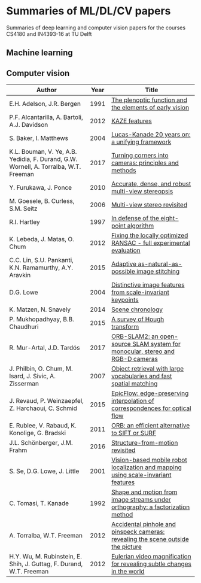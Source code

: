 # Summaries of ML/DL/CV papers
Summaries of deep learning and computer vision papers for the courses CS4180 and IN4393-16 at TU Delft

## Machine learning

## Computer vision

| Author                                                                               | Year | Title                                                                                                         |
|--------------------------------------------------------------------------------------|------|---------------------------------------------------------------------------------------------------------------|
| E.H. Adelson, J.R. Bergen                                                            | 1991 | [The plenoptic function and the elements of early vision](computer_vision/cv_03.md)                           |
| P.F. Alcantarilla, A. Bartoli, A.J. Davidson                                         | 2012 | [KAZE features](computer_vision/cv_05.md)                                                                     |
| S. Baker, I. Matthews                                                                | 2004 | [Lucas-Kanade 20 years on: a unifying framework](computer_vision/cv_21.md)                                    |
| K.L. Bouman, V. Ye, A.B. Yedidia, F. Durand, G.W. Wornell, A. Torralba, W.T. Freeman | 2017 | [Turning corners into cameras: principles and methods](computer_vision/cv_02.md)                              |
| Y. Furukawa, J. Ponce                                                                | 2010 | [Accurate, dense, and robust multi-view stereopsis](computer_vision/cv_15.md)                                 |
| M. Goesele, B. Curless, S.M. Seitz                                                   | 2006 | [Multi-view stereo revisited](computer_vision/cv_16.md)                                                       |
| R.I. Hartley                                                                         | 1997 | [In defense of the eight-point algorithm](computer_vision/cv_13.md)                                           |
| K. Lebeda, J. Matas, O. Chum                                                         | 2012 | [Fixing the locally optimized RANSAC - full experimental evaluation](computer_vision/cv_07.md)                |
| C.C. Lin, S.U. Pankanti, K.N. Ramamurthy, A.Y. Aravkin                               | 2015 | [Adaptive as-natural-as-possible image stitching](computer_vision/cv_08.md)                                   |
| D.G. Lowe                                                                            | 2004 | [Distinctive image features from scale-invariant keypoints](computer_vision/cv_04.md)                         |
| K. Matzen, N. Snavely                                                                | 2014 | [Scene chronology](computer_vision/cv_11.md)                                                                  |
| P. Mukhopadhyay, B.B. Chaudhuri                                                      | 2015 | [A survey of Hough transform](computer_vision/cv_18.md)                                                       |
| R. Mur-Artal, J.D. Tardós                                                            | 2017 | [ORB-SLAM2: an open-source SLAM system for monocular, stereo and RGB-D cameras](computer_vision/cv_17.md)     |
| J. Philbin, O. Chum, M. Isard, J. Sivic, A. Zisserman                                | 2007 | [Object retrieval with large vocabularies and fast spatial matching](computer_vision/cv_14.md)                |
| J. Revaud, P. Weinzaepfel, Z. Harchaoui, C. Schmid                                   | 2015 | [EpicFlow: edge-preserving interpolation of correspondences for optical flow](computer_vision/cv_19.md)       |
| E. Rublee, V. Rabaud, K. Konolige, G. Bradski                                        | 2011 | [ORB: an efficient alternative to SIFT or SURF](computer_vision/cv_06.md)                                     |
| J.L. Schönberger, J.M. Frahm                                                         | 2016 | [Structure-from-motion revisited](computer_vision/cv_10.md)                                                   |
| S. Se, D.G. Lowe, J. Little                                                          | 2001 | [Vision-based mobile robot localization and mapping using scale-invariant features](computer_vision/cv_12.md) |
| C. Tomasi, T. Kanade                                                                 | 1992 | [Shape and motion from image streams under orthography: a factorization method](computer_vision/cv_09.md)     |
| A. Torralba, W.T. Freeman                                                            | 2012 | [Accidental pinhole and pinspeck cameras: revealing the scene outside the picture](computer_vision/cv_01.md)  |
| H.Y. Wu, M. Rubinstein, E. Shih, J. Guttag, F. Durand, W.T. Freeman                  | 2012 | [Eulerian video magnification for revealing subtle changes in the world](computer_vision/cv_20.md)            |